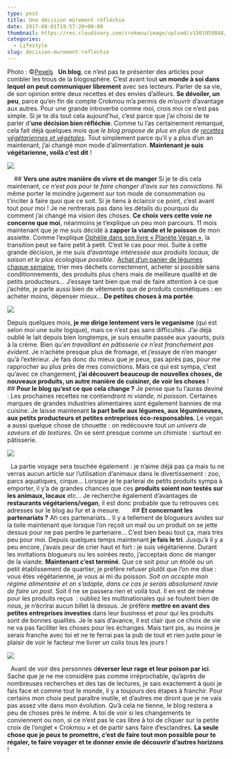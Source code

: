 ```yaml
---
type: post
title: Une décision mûrement réfléchie
date: 2017-08-01T19:57:20+00:00
thumbnail: https://res.cloudinary.com/crokmou/image/upload/v1501959848/background-1516231_1280.jpg
categories: 
  - Lifestyle
slug: decision-murement-reflechie
---
```


Photo : ©[Pexels](https://www.pexels.com/photo/art-background-brick-brick-texture-272254/)   **Un blog**, ce n’est pas te présenter des articles pour combler les trous de la blogosphère. C’est avant tout **un monde à soi dans lequel on peut communiquer librement** avec ses lecteurs. Parler de sa vie, de son opinion entre deux recettes et des envies d’ailleurs. **Se dévoiler, un peu**, parce qu’en fin de compte Crokmou m’a permis de m’ouvrir d’avantage aux autres. Pour une grande introvertie comme moi, crois moi ce n’est pas simple. Si je te dis tout cela aujourd’hui, c’est parce que j’ai choisi de te parler d’**une décision bien réfléchie**. Comme tu l’as certainement remarqué, cela fait déjà quelques mois que _le blog propose de plus en plus de [recettes végétariennes et végétales](https://www.crokmou.com/tag/vegetarien)_. Tout simplement parce qu’il y a plus d’un an maintenant, j’ai changé mon mode d’alimentation. **Maintenant je suis végétarienne, voilà c’est dit** !  

![](https://res.cloudinary.com/crokmou/image/upload/v1501959863/giphy-2.gif)

    ## **Vers une autre manière de vivre et de manger** Si je te dis cela maintenant, _ce n’est pas pour te faire changer d’avis sur tes convictions_. Ni même porter le moindre jugement sur ton mode de consommation ou t’inciter à faire quoi que ce soit. Si je tiens à éclaircir ce point, c’est avant tout pour moi ! Je ne rentrerais pas dans les détails du pourquoi du comment j’ai changé ma vision des choses. **Ce choix vers cette voie ne concerne que moi**, néanmoins je t’explique un peu mon parcours. 11 mois maintenant que je me suis décidé à **zapper la viande et le poisson** de mon assiette. Comme l’explique [Ophélie dans son livre « Planète Vegan »](https://antigone21.com/2017/05/25/sortie-livre-planete-vegane/), la transition peut se faire petit à petit. C’est le cas pour moi. Suite à cette grande décision, je me suis _d’avantage intéressée aux produits locaux, de saison et le plus écologique possible_.  [Achat d’un panier de légumes chaque semaine](http://www.crokmou.com/2016/12/lheureux-nouveau-paniers-de-fruits-legumes-a-bruxelles), trier mes déchets correctement, acheter si possible sans conditionnements, des produits plus chers mais de meilleure qualité et de petits producteurs… J’essaye tant bien que mal de faire attention à ce que j’achète, je parle aussi bien de vêtements que de produits cosmétiques : en acheter moins, dépenser mieux… **De petites choses à ma portée**.  

![](https://res.cloudinary.com/crokmou/image/upload/v1501959856/giphy-3.gif)

Depuis quelques mois, **je me dirige lentement vers le veganisme** (qui est selon moi une suite logique), mais ce n’est pas sans difficultés. J’ai déjà oublié le lait depuis bien longtemps, je suis ensuite passée aux yaourts, puis à la crème. Bien qu’_en travaillant en pâtisserie ce n’est franchement pas évident_. Je n’achète presque plus de fromage, et j’essaye de n’en manger qu’à l’extérieur. Je fais donc du mieux que je peux, pas après pas, pour me rapprocher au plus près de mes convictions. Mais ce qui est sympa, c’est qu’avec ce changement, **j’ai découvert beaucoup de nouvelles choses, de nouveaux produits, un autre manière de cuisiner, de voir les choses** !       ## **Pour le blog qu’est ce que cela change ?** Je pense que tu l’auras deviné : Les prochaines recettes ne contiendront _ni viande, ni poisson_. Certaines marques de grandes industries alimentaires sont également bannies de ma cuisine. Je laisse maintenant **la part belle aux légumes, aux légumineuses, aux petits producteurs et petites entreprises éco-responsables**. Le vegan a aussi quelque chose de chouette : on redécouvre tout _un univers de saveurs et de textures_. On se sent presque comme un chimiste : surtout en pâtisserie.  

![](https://res.cloudinary.com/crokmou/image/upload/v1501959858/giphy-7.gif)

  La partie voyage sera touchée également : je n’aime déjà pas ça mais tu ne verras aucun article sur l’utilisation d’animaux dans le divertissement : zoo, parcs aquatiques, cirque… Lorsque je te parlerai de petits produits sympa à emporter, il y’a de grandes chances que ces **produits soient non testés sur les animaux, locaux** etc… Je recherche également d’avantages de **restaurants végétariens/vegan**, il est donc probable que tu retrouves ces adresses sur le blog au fur et à mesure.       ## **Et concernant les partenariats ?** Ah ces partenariats… Il y a tellement de blogueurs avides sur la toile maintenant que lorsque l’on reçoit un mail ou un produit on se jette dessus pour ne pas perdre le partenaire… C’est bien beau tout ça, mais très peu pour moi. Depuis quelques temps maintenant **je fais le tri**. Jusqu’à il y a peu encore, j’avais peur de crier haut et fort : je suis végétarienne. Durant les invitations blogueurs ou les soirées resto, j’acceptais donc de manger de la viande. **Maintenant c’est terminé**. Que ce soit pour un étoilé ou un petit établissement de quartier, je préfère refuser plutôt que l’on me dise : vous êtes végétarienne, je vous ai mi du poisson. _Soit on accepte mon régime alimentaire et on s’adapte, dans ce cas je serais absolument ravie de faire un post_. Soit il ne se passera rien et voilà tout. Il en est de même pour les produits reçus  : oubliez les multinationales qui se foutent bien de nous, je n’écrirai aucun billet là dessus. Je préfère **mettre en avant des petites entreprises investies** dans leur business et pour qui les produits sont de bonnes qualités. Je le sais d’avance, il est clair que ce choix de vie ne va pas faciliter les choses pour les échanges. Mais tant pis, au moins je serais franche avec toi et ne te ferrai pas la pub de tout et rien juste pour le plaisir de voir le facteur me livrer un colis tous les jours !  

![](https://res.cloudinary.com/crokmou/image/upload/v1501959896/giphy-downsized-large.gif)

  Avant de voir des personnes d**éverser leur rage et leur poison par ici**. Sache que je ne me considère pas comme irréprochable, qu’après de nombreuses recherches et des tas de lectures, je sais exactement à quoi je fais face et comme tout le monde, il y a toujours des étapes à franchir. Pour certains mon choix peut paraître inutile, et d’autres me diront que je ne vais pas assez vite dans mon évolution. Qu’à cela ne tienne, le blog restera a peu de choses près le même. A toi de voir si les changements te conviennent ou non, si ce n’est pas le cas libre à toi de cliquer sur la petite croix de l’onglet « Crokmou » et de partir sans faire d’esclandres. **La seule chose que je peux te promettre, c’est de faire tout mon possible pour te régaler, te faire voyager et te donner envie de découvrir d’autres horizons** !